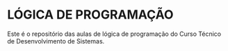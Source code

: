 # LÓGICA DE PROGRAMAÇÃO
Este é o repositório das aulas de lógica de programação do Curso Técnico de Desenvolvimento de Sistemas.

